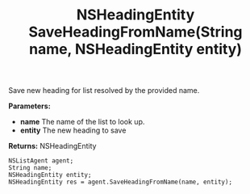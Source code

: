 ﻿---
uid: crmscript_ref_NSListAgent_SaveHeadingFromName
title: NSHeadingEntity SaveHeadingFromName(String name, NSHeadingEntity entity)
intellisense: NSListAgent.SaveHeadingFromName
keywords: NSListAgent, SaveHeadingFromName
so.topic: reference
---

Save new heading for list resolved by the provided name.

**Parameters:**
 - **name** The name of the list to look up.
 - **entity** The new heading to save

**Returns:** NSHeadingEntity

```crmscript
NSListAgent agent;
String name;
NSHeadingEntity entity;
NSHeadingEntity res = agent.SaveHeadingFromName(name, entity);
```

